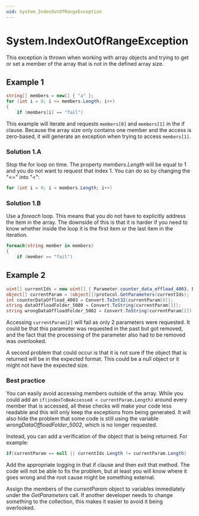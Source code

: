 ```yaml
---
uid: System_IndexOutOfRangeException
---
```


# System.IndexOutOfRangeException

This exception is thrown when working with array objects and trying to get or set a member of the array that is not in the defined array size.

## Example 1

```csharp
string[] members = new[] { "a" };
for (int i = 0; i <= members.Length; i++)
{
    if (members[i] == "fail")
```

This example will iterate and requests `members[0]` and `members[1]` in the if clause. Because the array size only contains one member and the access is zero-based, it will generate an exception when trying to access `members[1]`.

### Solution 1.A

Stop the for loop on time. The property *members.Length* will be equal to 1 and you do not want to request that index 1. You can do so by changing the "<=" into "<":

```csharp
for (int i = 0; i < members.Length; i++)
```

### Solution 1.B

Use a *foreach* loop. This means that you do not have to explicitly address the item in the array. The downside of this is that it is harder if you need to know whether inside the loop it is the first item or the last item in the iteration.

```csharp
foreach(string member in members)
{
    if (member == "fail")
```

## Example 2

```csharp
uint[] currentIds = new uint[] { Parameter.counter_data_offload_4003, Parameter.data_offload_folder_5000 };
object[] currentParam = (object[])protocol.GetParameters(currentIds);
int counterDataOffload_4003 = Convert.ToInt32(currentParam[0]);
string dataOffloadFolder_5000 = Convert.ToString(currentParam[1]);
string wrongDataOffloadFolder_5002 = Convert.ToString(currentParam[2]);
```

Accessing `currentParam[2]` will fail as only 2 parameters were requested. It could be that this parameter was requested in the past but got removed, and the fact that the processing of the parameter also had to be removed was overlooked.

A second problem that could occur is that it is not sure if the object that is returned will be in the expected format. This could be a null object or it might not have the expected size.

### Best practice

You can easily avoid accessing members outside of the array. While you could add an `if(indexToBeAccessed < currentParam.Length)` around every member that is accessed, all these checks will make your code less readable and this will only keep the exceptions from being generated. It will also hide the problem that some code is still using the variable *wrongDataOffloadFolder_5002*, which is no longer requested.

Instead, you can add a verification of the object that is being returned. For example:

```csharp
if(currentParam == null || currentIds.Length != currentParam.Length)
```

Add the appropriate logging in that if clause and then exit that method. The code will not be able to fix the problem, but at least you will know where it goes wrong and the root cause might be something external.

Assign the members of the *currentParam* object to variables immediately under the *GetParameters* call. If another developer needs to change something to the collection, this makes it easier to avoid it being overlooked.
